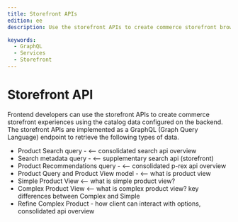 ```yaml
---
title: Storefront APIs
edition: ee
description: Use the storefront APIs to create commerce storefront browse and discovery experiences using catalog data stored in the backend.

keywords:
  - GraphQL
  - Services
  - Storefront
---
```


# Storefront API

Frontend developers can use the storefront APIs to create commerce storefront experiences using the catalog data configured on the backend. The storefront APIs are implemented as a GraphQL (Graph Query Language) endpoint to retrieve the following types of data.

- Product Search query - <-- consolidated search api overview
- Search metadata query - <-- supplementary search api (storefront)
- Product Recommendations query -  <-- consolidated p-rex api overview
- Product Query and Product View model - <-- what is product view
- Simple Product View  <-- what is simple product view?
- Complex Product View <-- what is complex product view? key differences between Complex and Simple
- Refine Complex Product - how client can interact with options, consolidated api overview
